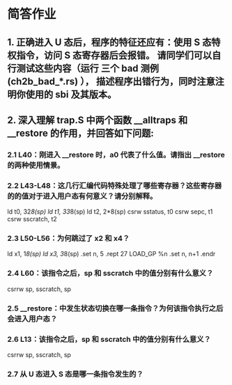 # 简答作业
## 1. 正确进入 U 态后，程序的特征还应有：使用 S 态特权指令，访问 S 态寄存器后会报错。 请同学们可以自行测试这些内容（运行 三个 bad 测例 (ch2b_bad_*.rs) ）， 描述程序出错行为，同时注意注明你使用的 sbi 及其版本。


## 2. 深入理解 trap.S 中两个函数 __alltraps 和 __restore 的作用，并回答如下问题:
### 2.1 L40：刚进入 __restore 时，a0 代表了什么值。请指出 __restore 的两种使用情景。
### 2.2 L43-L48：这几行汇编代码特殊处理了哪些寄存器？这些寄存器的的值对于进入用户态有何意义？请分别解释。
ld t0, 32*8(sp)
ld t1, 33*8(sp)
ld t2, 2*8(sp)
csrw sstatus, t0
csrw sepc, t1
csrw sscratch, t2

### 2.3 L50-L56：为何跳过了 x2 和 x4？
ld x1, 1*8(sp)
ld x3, 3*8(sp)
.set n, 5
.rept 27
   LOAD_GP %n
   .set n, n+1
.endr

### 2.4 L60：该指令之后，sp 和 sscratch 中的值分别有什么意义？
csrrw sp, sscratch, sp

### 2.5 __restore：中发生状态切换在哪一条指令？为何该指令执行之后会进入用户态？

### 2.6 L13：该指令之后，sp 和 sscratch 中的值分别有什么意义？
csrrw sp, sscratch, sp

### 2.7 从 U 态进入 S 态是哪一条指令发生的？
